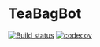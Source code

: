 # TeaBagBot

[![Build status](https://ci.appveyor.com/api/projects/status/msq3kcer29373o6a?svg=true)](https://ci.appveyor.com/project/Ggglitch/teabagbot)
[![codecov](https://codecov.io/gh/Ggglitch/DiscordBot/branch/master/graph/badge.svg)](https://codecov.io/gh/Ggglitch/TeaBagBot)
